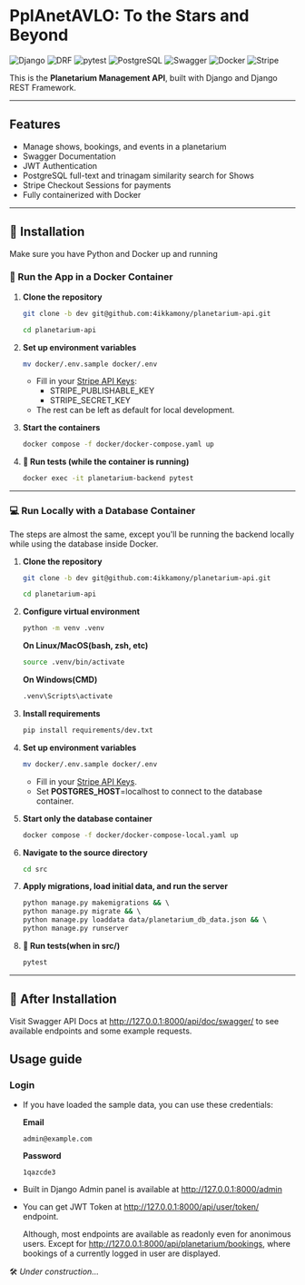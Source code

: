 # PplAnetAVLO: To the Stars and Beyond

![Django](https://img.shields.io/badge/Django-5.1-blue?logo=django)
![DRF](https://img.shields.io/badge/DRF-3.15-red?logo=django)
![pytest](https://img.shields.io/badge/pytest-8.3-blue?logo=pytest)
![PostgreSQL](https://img.shields.io/badge/PostgreSQL-17-blue?logo=PostgreSQL&logoColor=blue)
![Swagger](https://img.shields.io/badge/Swagger-UI-lightgreen?logo=swagger)
![Docker](https://img.shields.io/badge/Docker-28.0-blue?logo=docker)
![Stripe](https://img.shields.io/badge/Stripe-API-violet?logo=stripe)

This is the **Planetarium Management API**, built with Django and Django REST Framework.

---

## Features

- Manage shows, bookings, and events in a planetarium
- Swagger Documentation
- JWT Authentication
- PostgreSQL full-text and trinagam similarity search for Shows
- Stripe Checkout Sessions for payments
- Fully containerized with Docker

---
## 🚀 Installation
   Make sure you have Python and Docker up and running

### 🐳 Run the App in a Docker Container

1. **Clone the repository**  
   ```sh
   git clone -b dev git@github.com:4ikkamony/planetarium-api.git
   ```  
   ```sh
   cd planetarium-api
   ```  

3. **Set up environment variables**  
   ```sh
   mv docker/.env.sample docker/.env
   ```  

   - Fill in your [Stripe API Keys](https://support.stripe.com/questions/what-are-stripe-api-keys-and-how-to-find-them):  
     - STRIPE_PUBLISHABLE_KEY  
     - STRIPE_SECRET_KEY  
   - The rest can be left as default for local development.  

4. **Start the containers**  
   ```sh
   docker compose -f docker/docker-compose.yaml up  
   ```
5. **🧪 Run tests (while the container is running)**  
   ```sh
   docker exec -it planetarium-backend pytest  
   ```
---

### 💻 Run Locally with a Database Container

The steps are almost the same, except you'll be running the backend locally while using the database inside Docker.

1. **Clone the repository**  
   ```sh
   git clone -b dev git@github.com:4ikkamony/planetarium-api.git  
   ```
   ```sh
   cd planetarium-api  
   ```

2. **Configure virtual environment**
   ```sh
   python -m venv .venv
   ```
   **On Linux/MacOS(bash, zsh, etc)**
   ```sh
   source .venv/bin/activate 
   ```
   **On Windows(CMD)**
   ```sh
   .venv\Scripts\activate
   ```

3. **Install requirements**
   ```sh
   pip install requirements/dev.txt
   ```
   
5. **Set up environment variables**  
   ```sh
   mv docker/.env.sample docker/.env  
   ```
   - Fill in your [Stripe API Keys](https://support.stripe.com/questions/what-are-stripe-api-keys-and-how-to-find-them).  
   - Set **POSTGRES_HOST**=localhost to connect to the database container.  

6. **Start only the database container**  
   ```sh
   docker compose -f docker/docker-compose-local.yaml up  
   ```

7. **Navigate to the source directory**  
   ```sh
   cd src  
   ```
   
8. **Apply migrations, load initial data, and run the server**  
   ```sh
   python manage.py makemigrations && \  
   python manage.py migrate && \  
   python manage.py loaddata data/planetarium_db_data.json && \  
   python manage.py runserver  
   ```

9. **🧪 Run tests(when in src/)**   
   ```sh
   pytest
   ```  

---

## 📖 After Installation  
Visit Swagger API Docs at http://127.0.0.1:8000/api/doc/swagger/ to see available endpoints and some example requests.

## Usage guide
### Login
- If you have loaded the sample data, you can use these credentials:

  **Email**
  ```
  admin@example.com
  ```
  **Password**
  ```
  1qazcde3
  ```

- Built in Django Admin panel is available at http://127.0.0.1:8000/admin

- You can get JWT Token at http://127.0.0.1:8000/api/user/token/ endpoint.

    Although, most endpoints are available as readonly even for anonimous users.
    Except for http://127.0.0.1:8000/api/planetarium/bookings, where bookings of a currently logged in
    user are displayed.
  
🛠️ *Under construction...*
